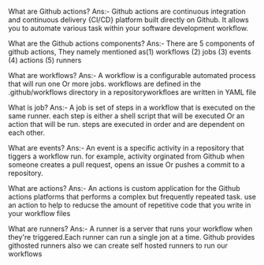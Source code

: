 What are Github actions?
Ans:- Github actions are continuous integration and continuous delivery {CI/CD} platform built directly on Github.
It allows you to automate various task within your software development workflow.


What are the Github actions components?
Ans:- There are 5 components of github actions, They namely mentioned as(1) workflows
(2) jobs
(3) events
(4) actions
(5) runners


What are workflows?
Ans:- A workflow is a configurable automated process that will run one Or more jobs.
workflows are defined in the .github/workflows directory in a repositoryworkfloes are written in YAML file

What is job?
Ans:- A job is set of steps in a workflow that is executed on the same runner.
each step is either a shell script that will be executed Or an action that will be run.
steps are executed in order and are dependent on each other.

What are events?
Ans:- An event is a specific activity in a repository that tiggers a workflow run.
for example, activity orginated from Github when someone creates a pull request, opens an issue Or pushes a commit to a repository.

What are actions?
Ans:- An actions is custom application for the Github actions platforms that performs a complex but frequently repeated task.
use an action to help to reducse the amount of repetitive code that you write in your workflow files

What are runners?
Ans:- A runner is a server that runs your workflow when they're triggered.Each runner can run a single jon at a time.
Github provides githosted runners also we can create self hosted runners to run our workflows 

